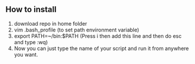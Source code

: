 How to install
---
1. download repo in home folder
1. vim .bash_profile (to set path environment variable)
1. export PATH=~/bin:$PATH (Press i then add this line and then do esc and type :wq)
1. Now you can just type the name of your script and run it from anywhere you want.
